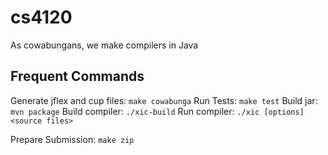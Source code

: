 # cs4120

As cowabungans, we make compilers in Java

## Frequent Commands

Generate jflex and cup files: `make cowabunga`
Run Tests: `make test`
Build jar: `mvn package`
Build compiler: `./xic-build`
Run compiler: `./xic [options] <source files>`

Prepare Submission: `make zip`

